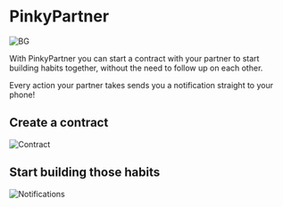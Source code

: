 
# PinkyPartner

![BG](https://github.com/OrelsProjects/PinkyPartner/assets/24842358/3ac84ef5-6283-4645-a98f-6dd8de887d9a)

With PinkyPartner you can start a contract with your partner to start building habits together,
without the need to follow up on each other.

Every action your partner takes sends you a notification straight to your phone!

## Create a contract
![Contract](https://github.com/OrelsProjects/PinkyPartner/assets/24842358/ee14b1d9-c26b-4dd4-a622-9ed4f933a54c)

## Start building those habits
![Notifications](https://github.com/OrelsProjects/PinkyPartner/assets/24842358/ec752b81-e6ed-4034-b8eb-f58b2291a256)
